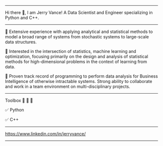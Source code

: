 -----------------------------------------------------------------------------------------------------------------------------------------------------------------------------------

Hi there 👋, I am Jerry Vance!
A Data Scientist and Engineer specializing in Python and C++.

-----------------------------------------------------------------------------------------------------------------------------------------------------------------------------------

:large_blue_diamond: Extensive experience with applying analytical and statistical methods to model a broad range of systems from stochastic systems to large-scale data structures. 

:large_blue_diamond: Interested in the intersection of statistics, machine learning and optimization, focusing primarily on the design and analysis of statistical methods for high-dimensional problems in the context of learning from data. 

:large_blue_diamond: Proven track record of programming to perform data analysis for Business Intelligence of otherwise intractable systems. Strong ability to collaborate and work in a team environment on multi-disciplinary projects.

-----------------------------------------------------------------------------------------------------------------------------------------------------------------------------------

Toolbox :wrench: :nut_and_bolt: :hammer:

:white_check_mark: Python

:white_check_mark: C++ 

-----------------------------------------------------------------------------------------------------------------------------------------------------------------------------------

https://www.linkedin.com/in/jerryvance/

-----------------------------------------------------------------------------------------------------------------------------------------------------------------------------------



